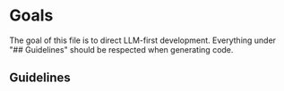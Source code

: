 # Goals

The goal of this file is to direct LLM-first development. Everything under "## Guidelines" should be respected when generating code.

## Guidelines